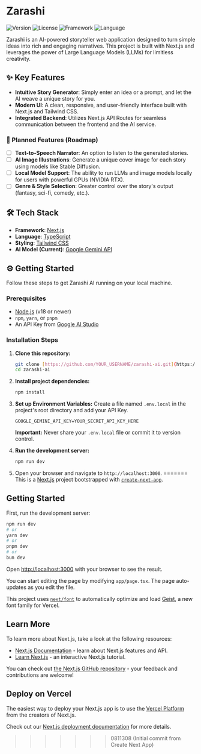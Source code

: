# Zarashi

![Version](https://img.shields.io/badge/version-v0.1.0-blue)
![License](https://img.shields.io/badge/license-MIT-green)
![Framework](https://img.shields.io/badge/framework-Next.js-black)
![Language](https://img.shields.io/badge/language-TypeScript-blue)

Zarashi is an AI-powered storyteller web application designed to turn simple ideas into rich and engaging narratives. This project is built with Next.js and leverages the power of Large Language Models (LLMs) for limitless creativity.

## ✨ Key Features

-   **Intuitive Story Generator**: Simply enter an idea or a prompt, and let the AI weave a unique story for you.
-   **Modern UI**: A clean, responsive, and user-friendly interface built with Next.js and Tailwind CSS.
-   **Integrated Backend**: Utilizes Next.js API Routes for seamless communication between the frontend and the AI service.

### 🚀 Planned Features (Roadmap)
-   [ ] **Text-to-Speech Narrator**: An option to listen to the generated stories.
-   [ ] **AI Image Illustrations**: Generate a unique cover image for each story using models like Stable Diffusion.
-   [ ] **Local Model Support**: The ability to run LLMs and image models locally for users with powerful GPUs (NVIDIA RTX).
-   [ ] **Genre & Style Selection**: Greater control over the story's output (fantasy, sci-fi, comedy, etc.).

## 🛠️ Tech Stack

-   **Framework**: [Next.js](https://nextjs.org/)
-   **Language**: [TypeScript](https://www.typescriptlang.org/)
-   **Styling**: [Tailwind CSS](https://tailwindcss.com/)
-   **AI Model (Current)**: [Google Gemini API](https://ai.google.dev/)

## ⚙️ Getting Started

Follow these steps to get Zarashi AI running on your local machine.

### Prerequisites

-   [Node.js](https://nodejs.org/) (v18 or newer)
-   `npm`, `yarn`, or `pnpm`
-   An API Key from [Google AI Studio](https://ai.google.dev/)

### Installation Steps

1.  **Clone this repository:**
    ```bash
    git clone [https://github.com/YOUR_USERNAME/zarashi-ai.git](https://github.com/YOUR_USERNAME/zarashi-ai.git)
    cd zarashi-ai
    ```

2.  **Install project dependencies:**
    ```bash
    npm install
    ```

3.  **Set up Environment Variables:**
    Create a file named `.env.local` in the project's root directory and add your API Key.
    ```
    GOOGLE_GEMINI_API_KEY=YOUR_SECRET_API_KEY_HERE
    ```
    **Important:** Never share your `.env.local` file or commit it to version control.

4.  **Run the development server:**
    ```bash
    npm run dev
    ```

5.  Open your browser and navigate to `http://localhost:3000`.
=======
This is a [Next.js](https://nextjs.org) project bootstrapped with [`create-next-app`](https://nextjs.org/docs/app/api-reference/cli/create-next-app).

## Getting Started

First, run the development server:

```bash
npm run dev
# or
yarn dev
# or
pnpm dev
# or
bun dev
```

Open [http://localhost:3000](http://localhost:3000) with your browser to see the result.

You can start editing the page by modifying `app/page.tsx`. The page auto-updates as you edit the file.

This project uses [`next/font`](https://nextjs.org/docs/app/building-your-application/optimizing/fonts) to automatically optimize and load [Geist](https://vercel.com/font), a new font family for Vercel.

## Learn More

To learn more about Next.js, take a look at the following resources:

- [Next.js Documentation](https://nextjs.org/docs) - learn about Next.js features and API.
- [Learn Next.js](https://nextjs.org/learn) - an interactive Next.js tutorial.

You can check out [the Next.js GitHub repository](https://github.com/vercel/next.js) - your feedback and contributions are welcome!

## Deploy on Vercel

The easiest way to deploy your Next.js app is to use the [Vercel Platform](https://vercel.com/new?utm_medium=default-template&filter=next.js&utm_source=create-next-app&utm_campaign=create-next-app-readme) from the creators of Next.js.

Check out our [Next.js deployment documentation](https://nextjs.org/docs/app/building-your-application/deploying) for more details.
>>>>>>> 0811308 (Initial commit from Create Next App)
